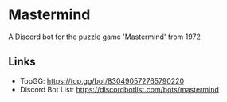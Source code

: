 # Mastermind
A Discord bot for the puzzle game 'Mastermind' from 1972

## Links
- TopGG: https://top.gg/bot/830490572765790220
- Discord Bot List: https://discordbotlist.com/bots/mastermind
